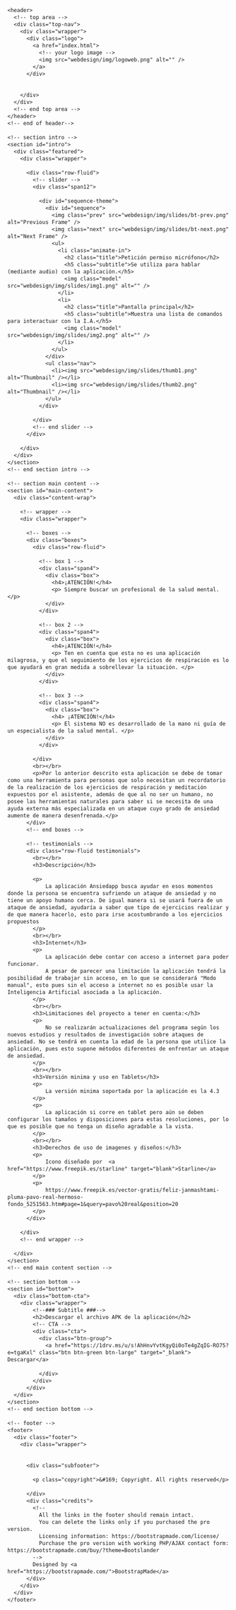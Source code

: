 
<!DOCTYPE HTML>
<html>

<head>

  <meta http-equiv="content-type" content="text/html; charset=utf-8" />
  <meta charset="utf-8">
  <meta name="viewport" content="width=device-width, initial-scale=1, maximum-scale=1">


  <meta name="keywords" content="" />
  <meta name="description" content="" />

  <!-- css -->
  <link rel="stylesheet" href="webdesign/css/bootstrap.css" />
  <link rel="stylesheet" href="webdesign/css/bootstrap-responsive.css" />
  <link rel="stylesheet" href="webdesign/css/prettyPhoto.css" />
  <link rel="stylesheet" href="webdesign/css/sequence.css" />
  <link rel="stylesheet" href="webdesign/css/style.css" />


  <!-- =======================================================
    Theme Name: Bootslander
    Theme URL: https://bootstrapmade.com/bootslander-free-bootstrap-landing-page-template/
    Author: BootstrapMade.com
    Author URL: https://bootstrapmade.com
	======================================================= -->
</head>

<body>

  <!-- main wrap -->
  <div class="main-wrap">

    
    <header>
      <!-- top area -->
      <div class="top-nav">
        <div class="wrapper">
          <div class="logo">
            <a href="index.html">
              <!-- your logo image -->
              <img src="webdesign/img/logoweb.png" alt="" />
            </a>
          </div>

          
        </div>
      </div>
      <!-- end top area -->
    </header>
    <!-- end of header-->

    <!-- section intro -->
    <section id="intro">
      <div class="featured">
        <div class="wrapper">

          <div class="row-fluid">
            <!-- slider -->
            <div class="span12">

              <div id="sequence-theme">
                <div id="sequence">
                  <img class="prev" src="webdesign/img/slides/bt-prev.png" alt="Previous Frame" />
                  <img class="next" src="webdesign/img/slides/bt-next.png" alt="Next Frame" />
                  <ul>
                    <li class="animate-in">
                      <h2 class="title">Petición permiso micrófono</h2>
                      <h5 class="subtitle">Se utiliza para hablar (mediante audio) con la aplicación.</h5>
                      <img class="model" src="webdesign/img/slides/img1.png" alt="" />
                    </li>
                    <li>
                      <h2 class="title">Pantalla principal</h2>
                      <h5 class="subtitle">Muestra una lista de comandos para interactuar con la I.A.</h5>
                      <img class="model" src="webdesign/img/slides/img2.png" alt="" />
                    </li>
                  </ul>
                </div>
                <ul class="nav">
                  <li><img src="webdesign/img/slides/thumb1.png" alt="Thumbnail" /></li>
                  <li><img src="webdesign/img/slides/thumb2.png" alt="Thumbnail" /></li>
                </ul>
              </div>

            </div>
            <!-- end slider -->
          </div>

        </div>
      </div>
    </section>
    <!-- end section intro -->

    <!-- section main content -->
    <section id="main-content">
      <div class="content-wrap">

        <!-- wrapper -->
        <div class="wrapper">

          <!-- boxes -->
          <div class="boxes">
            <div class="row-fluid">

              <!-- box 1 -->
              <div class="span4">
                <div class="box">
                  <h4>¡ATENCIÓN!</h4>
                  <p> Siempre buscar un profesional de la salud mental. </p>
                </div>
              </div>

              <!-- box 2 -->
              <div class="span4">
                <div class="box">
                  <h4>¡ATENCIÓN!</h4>
                  <p> Ten en cuenta que esta no es una aplicación milagrosa, y que el seguimiento de los ejercicios de respiración es lo que ayudará en gran medida a sobrellevar la situación. </p>
                </div>
              </div>

              <!-- box 3 -->
              <div class="span4">
                <div class="box">
                  <h4> ¡ATENCIÓN!</h4>
                  <p> El sistema NO es desarrollado de la mano ni guía de un especialista de la salud mental. </p>
                </div>
              </div>

            </div>
			<br></br>
			<p>Por lo anterior descrito esta aplicación se debe de tomar como una herramienta para personas que solo necesitan un recordatorio de la realización de los ejercicios de respiración y meditación expuestos por el asistente, además de que al no ser un humano, no posee las herramientas naturales para saber si se necesita de una ayuda externa más especializada en un ataque cuyo grado de ansiedad aumente de manera desenfrenada.</p>
          </div>
          <!-- end boxes -->

          <!-- testimonials -->
          <div class="row-fluid testimonials">
			<br></br>
			<h3>Descripción</h3>
		  
            <p>
				La aplicación Ansiedapp busca ayudar en esos momentos donde la persona se encuentra sufriendo un ataque de ansiedad y no tiene un apoyo humano cerca. De igual manera si se usará fuera de un ataque de ansiedad, ayudaría a saber que tipo de ejercicios realizar y de que manera hacerlo, esto para irse acostumbrando a los ejercicios propuestos
			</p>
			<br></br>
			<h3>Internet</h3>
			<p>
				La aplicación debe contar con acceso a internet para poder funcionar.
				A pesar de parecer una limitación la aplicación tendrá la posibilidad de trabajar sin acceso, en lo que se considerará "Modo manual", esto pues sin el acceso a internet no es posible usar la Inteligencia Artificial asociada a la aplicación.
			</p>
			<br></br>
			<h3>Limitaciones del proyecto a tener en cuenta:</h3>
			<p>
				No se realizarán actualizaciones del programa según los nuevos estudios y resultados de investigación sobre ataques de ansiedad. No se tendrá en cuenta la edad de la persona que utilice la aplicación, pues esto supone métodos diferentes de enfrentar un ataque de ansiedad.
			</p>
			<br></br>
			<h3>Versión minima y uso en Tablets</h3>
			<p>
				La versión minima soportada por la aplicación es la 4.3
			</p>
			<p>			
				La aplicación si corre en tablet pero aún se deben configurar los tamaños y disposiciones para estas resoluciones, por lo que es posible que no tenga un diseño agradable a la vista.
			</p>
			<br></br>
			<h3>Derechos de uso de imagenes y diseños:</h3>
			<p>
				Icono diseñado por  <a href="https://www.freepik.es/starline" target="blank">Starline</a>
			</p>
			<p>
				https://www.freepik.es/vector-gratis/feliz-janmashtami-pluma-pavo-real-hermoso-fondo_5251563.htm#page=1&query=pavo%20real&position=20
			</p>
          </div>

        </div>
        <!-- end wrapper -->

      </div>
    </section>
    <!-- end main content section -->

    <!-- section bottom -->
    <section id="bottom">
      <div class="bottom-cta">
        <div class="wrapper">
            <!--### Subtitle ###-->
            <h2>Descargar el archivo APK de la aplicación</h2>
            <!-- CTA -->
            <div class="cta">
              <div class="btn-group">
                <a href="https://1drv.ms/u/s!AhHnvYvtKgyQi0oTe4gZqIG-RO75?e=tgaKxl" class="btn btn-green btn-large" target="_blank"> Descargar</a>
                
              </div>
            </div>
          </div>
      </div>
    </section>
    <!-- end section bottom -->

    <!-- footer -->
    <footer>
      <div class="footer">
        <div class="wrapper">
          

          <div class="subfooter">
            
            <p class="copyright">&#169; Copyright. All rights reserved</p>

          </div>
          <div class="credits">
            <!--
              All the links in the footer should remain intact.
              You can delete the links only if you purchased the pro version.
              Licensing information: https://bootstrapmade.com/license/
              Purchase the pro version with working PHP/AJAX contact form: https://bootstrapmade.com/buy/?theme=Bootslander
            -->
            Designed by <a href="https://bootstrapmade.com/">BootstrapMade</a>
          </div>
        </div>
      </div>
    </footer>


  </div>
  <!-- end main wrap -->

  <!-- Javascript Libraries -->
  <script src="webdesign/js/jquery.min.js"></script>
  <script src="webdesign/js/bootstrap.js"></script>
  <script src="webdesign/js/jquery.prettyPhoto.js"></script>
  <script src="webdesign/js/sequence.jquery.js"></script>
  <script src="webdesign/js/jquery-hover-effect.js"></script>

  <!-- Template Custom Javascript File -->
  <script src="webdesign/js/custom.js"></script>

</body>

</html>

